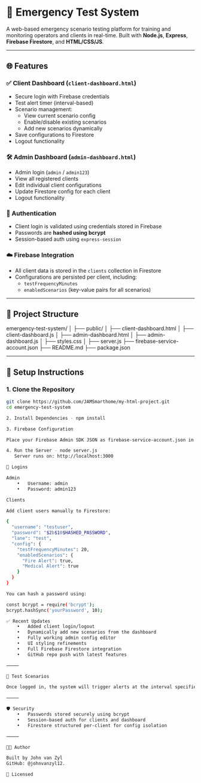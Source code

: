 # 🚨 Emergency Test System

A web-based emergency scenario testing platform for training and monitoring operators and clients in real-time. Built with **Node.js**, **Express**, **Firebase Firestore**, and **HTML/CSS/JS**.

---

## 🌐 Features

### ✅ Client Dashboard (`client-dashboard.html`)
- Secure login with Firebase credentials
- Test alert timer (interval-based)
- Scenario management:
  - View current scenario config
  - Enable/disable existing scenarios
  - Add new scenarios dynamically
- Save configurations to Firestore
- Logout functionality

### 🛠️ Admin Dashboard (`admin-dashboard.html`)
- Admin login (`admin` / `admin123`)
- View all registered clients
- Edit individual client configurations
- Update Firestore config for each client
- Logout functionality

### 🔐 Authentication
- Client login is validated using credentials stored in Firebase
- Passwords are **hashed using bcrypt**
- Session-based auth using `express-session`

### ☁️ Firebase Integration
- All client data is stored in the `clients` collection in Firestore
- Configurations are persisted per client, including:
  - `testFrequencyMinutes`
  - `enabledScenarios` (key-value pairs for all scenarios)

---

## 📁 Project Structure
emergency-test-system/
│
├── public/
│   ├── client-dashboard.html
│   ├── client-dashboard.js
│   ├── admin-dashboard.html
│   ├── admin-dashboard.js
│   ├── styles.css
│
├── server.js
├── firebase-service-account.json
├── README.md
├── package.json

---

## 🔧 Setup Instructions

### 1. Clone the Repository

```bash
git clone https://github.com/JAMSmarthome/my-html-project.git
cd emergency-test-system

2. Install Dependencies - npm install

3. Firebase Configuration

Place your Firebase Admin SDK JSON as firebase-service-account.json in the root directory.

4. Run the Server - node server.js
   Server runs on: http://localhost:3000

🔐 Logins

Admin
	•	Username: admin
	•	Password: admin123

Clients

Add client users manually to Firestore: 

{
  "username": "testuser",
  "password": "$2b$10$HASHED_PASSWORD",
  "lane": "test",
  "config": {
    "testFrequencyMinutes": 20,
    "enabledScenarios": {
      "Fire Alert": true,
      "Medical Alert": true
    }
  }
}

You can hash a password using:

const bcrypt = require('bcrypt');
bcrypt.hashSync('yourPassword', 10);

✅ Recent Updates
	•	Added client login/logout
	•	Dynamically add new scenarios from the dashboard
	•	Fully working admin config editor
	•	UI styling refinements
	•	Full Firebase Firestore integration
	•	GitHub repo push with latest features

⸻

🧪 Test Scenarios

Once logged in, the system will trigger alerts at the interval specified in testFrequencyMinutes using one of the enabled scenarios at random.

⸻

🛡️ Security
	•	Passwords stored securely using bcrypt
	•	Session-based auth for clients and dashboard
	•	Firestore structured per-client for config isolation

⸻

🧑‍💻 Author

Built by John van Zyl
GitHub: @johnvanzyl12.

📄 Licensed
